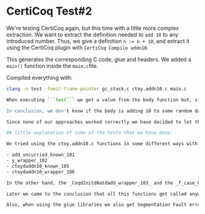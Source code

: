 # CertiCoq Test#2

We're testing CertiCoq again, but this time with a little more complex extraction.
We want to extract the definition needed to ```add 10``` to any introduced number. Thus, we give a definition ```n := n + 10```, and extract it using the CertiCoq plugin with ```CertiCoq Compile addn10```.

This generates the corresponding C code, glue and headers. We added a ```main()``` function inside the ```main.c```file.

Compiled everything with:

```bash
clang -o test -fomit-frame-pointer gc_stack.c ctoy.addn10.c main.c

When executing ```test``` we get a value from the body function but, since we could'nt specify to which number be wanted to add 10 we started doing some changes and tests on the ```main()```.

In conclusion, we don't know if the body is adding 10 to some random data and we also dont know how to specify which number we want to add 10 to. In the other hand, we also tried to use the glue libraries and failed, so it would be great if you could explain us a little on how to use them or how they work.

Since none of our approaches worked correctly we have decided to let the ```main.c``` file more or less clean so you could work with it.

#A little explanation of some of the tests that we have done:

We tried using the ctoy.addn10.c functions in some different ways with the body function to see if we could add 10 to the number 1. This resulted sometimes in Segmentation fault errors, specifically when using this functions at any time:

- add_uncurried_known_101
- y_wrapper_102
- ctoydaddn10_known_105
- ctoydaddn10_wrapper_106

In the other hand, the _CoqdInitdNatdadd_wrapper_103_ and the _f_case_known_104_ functions seems to work correctly when used independently.

Later we came to the conclusion that all this functions get called anyway when using the body function.

Also, when using the glue libraries we also get Segmentation Fault errors when trying to use the print functions.
